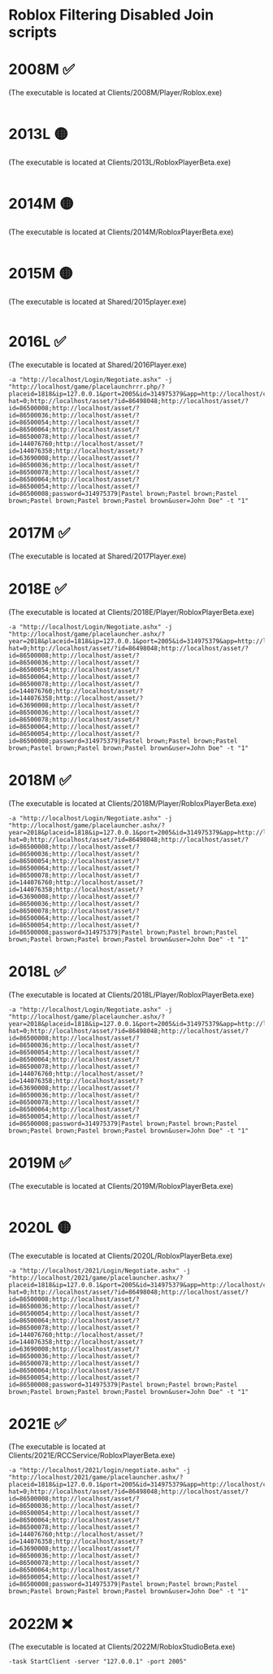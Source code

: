 # Roblox Filtering Disabled Join scripts


# 2008M ✅
(The executable is located at Clients/2008M/Player/Roblox.exe)
```

```

# 2013L 🟡
(The executable is located at Clients/2013L/RobloxPlayerBeta.exe)
```

```

# 2014M 🟡
(The executable is located at Clients/2014M/RobloxPlayerBeta.exe)
```

```

# 2015M 🟡
(The executable is located at Shared/2015player.exe)
```

```

# 2016L ✅
(The executable is located at Shared/2016Player.exe)
```
-a "http://localhost/Login/Negotiate.ashx" -j "http://localhost/game/placelaunchrrr.php/?placeid=1818&ip=127.0.0.1&port=2005&id=314975379&app=http://localhost/charscript/Custom.php?hat=0;http://localhost/asset/?id=86498048;http://localhost/asset/?id=86500008;http://localhost/asset/?id=86500036;http://localhost/asset/?id=86500054;http://localhost/asset/?id=86500064;http://localhost/asset/?id=86500078;http://localhost/asset/?id=144076760;http://localhost/asset/?id=144076358;http://localhost/asset/?id=63690008;http://localhost/asset/?id=86500036;http://localhost/asset/?id=86500078;http://localhost/asset/?id=86500064;http://localhost/asset/?id=86500054;http://localhost/asset/?id=86500008;password=314975379|Pastel brown;Pastel brown;Pastel brown;Pastel brown;Pastel brown;Pastel brown&user=John Doe" -t "1"
```

# 2017M ✅
(The executable is located at Shared/2017Player.exe)




# 2018E ✅
(The executable is located at Clients/2018E/Player/RobloxPlayerBeta.exe)
```
-a "http://localhost/Login/Negotiate.ashx" -j "http://localhost/game/placelauncher.ashx/?year=2018&placeid=1818&ip=127.0.0.1&port=2005&id=314975379&app=http://localhost/charscript/Custom.php?hat=0;http://localhost/asset/?id=86498048;http://localhost/asset/?id=86500008;http://localhost/asset/?id=86500036;http://localhost/asset/?id=86500054;http://localhost/asset/?id=86500064;http://localhost/asset/?id=86500078;http://localhost/asset/?id=144076760;http://localhost/asset/?id=144076358;http://localhost/asset/?id=63690008;http://localhost/asset/?id=86500036;http://localhost/asset/?id=86500078;http://localhost/asset/?id=86500064;http://localhost/asset/?id=86500054;http://localhost/asset/?id=86500008;password=314975379|Pastel brown;Pastel brown;Pastel brown;Pastel brown;Pastel brown;Pastel brown&user=John Doe" -t "1"
```
# 2018M ✅
(The executable is located at Clients/2018M/Player/RobloxPlayerBeta.exe)
```
-a "http://localhost/Login/Negotiate.ashx" -j "http://localhost/game/placelauncher.ashx/?year=2018&placeid=1818&ip=127.0.0.1&port=2005&id=314975379&app=http://localhost/charscript/Custom.php?hat=0;http://localhost/asset/?id=86498048;http://localhost/asset/?id=86500008;http://localhost/asset/?id=86500036;http://localhost/asset/?id=86500054;http://localhost/asset/?id=86500064;http://localhost/asset/?id=86500078;http://localhost/asset/?id=144076760;http://localhost/asset/?id=144076358;http://localhost/asset/?id=63690008;http://localhost/asset/?id=86500036;http://localhost/asset/?id=86500078;http://localhost/asset/?id=86500064;http://localhost/asset/?id=86500054;http://localhost/asset/?id=86500008;password=314975379|Pastel brown;Pastel brown;Pastel brown;Pastel brown;Pastel brown;Pastel brown&user=John Doe" -t "1"
```
# 2018L ✅
(The executable is located at Clients/2018L/Player/RobloxPlayerBeta.exe)
```
-a "http://localhost/Login/Negotiate.ashx" -j "http://localhost/game/placelauncher.ashx/?year=2018&placeid=1818&ip=127.0.0.1&port=2005&id=314975379&app=http://localhost/charscript/Custom.php?hat=0;http://localhost/asset/?id=86498048;http://localhost/asset/?id=86500008;http://localhost/asset/?id=86500036;http://localhost/asset/?id=86500054;http://localhost/asset/?id=86500064;http://localhost/asset/?id=86500078;http://localhost/asset/?id=144076760;http://localhost/asset/?id=144076358;http://localhost/asset/?id=63690008;http://localhost/asset/?id=86500036;http://localhost/asset/?id=86500078;http://localhost/asset/?id=86500064;http://localhost/asset/?id=86500054;http://localhost/asset/?id=86500008;password=314975379|Pastel brown;Pastel brown;Pastel brown;Pastel brown;Pastel brown;Pastel brown&user=John Doe" -t "1"
```

# 2019M ✅
(The executable is located at Clients/2019M/RobloxPlayerBeta.exe)
```

```

# 2020L 🟡
(The executable is located at Clients/2020L/RobloxPlayerBeta.exe)
```
-a "http://localhost/2021/Login/Negotiate.ashx" -j "http://localhost/2021/game/placelauncher.ashx/?placeid=1818&ip=127.0.0.1&port=2005&id=314975379&app=http://localhost/charscript/Custom.php?hat=0;http://localhost/asset/?id=86498048;http://localhost/asset/?id=86500008;http://localhost/asset/?id=86500036;http://localhost/asset/?id=86500054;http://localhost/asset/?id=86500064;http://localhost/asset/?id=86500078;http://localhost/asset/?id=144076760;http://localhost/asset/?id=144076358;http://localhost/asset/?id=63690008;http://localhost/asset/?id=86500036;http://localhost/asset/?id=86500078;http://localhost/asset/?id=86500064;http://localhost/asset/?id=86500054;http://localhost/asset/?id=86500008;password=314975379|Pastel brown;Pastel brown;Pastel brown;Pastel brown;Pastel brown;Pastel brown&user=John Doe" -t "1"
```

# 2021E ✅
(The executable is located at Clients/2021E/RCCService/RobloxPlayerBeta.exe)
```
-a "http://localhost/2021/login/negotiate.ashx" -j "http://localhost/2021/game/placelauncher.ashx/?placeid=1818&ip=127.0.0.1&port=2005&id=314975379&app=http://localhost/charscript/Custom.php?hat=0;http://localhost/asset/?id=86498048;http://localhost/asset/?id=86500008;http://localhost/asset/?id=86500036;http://localhost/asset/?id=86500054;http://localhost/asset/?id=86500064;http://localhost/asset/?id=86500078;http://localhost/asset/?id=144076760;http://localhost/asset/?id=144076358;http://localhost/asset/?id=63690008;http://localhost/asset/?id=86500036;http://localhost/asset/?id=86500078;http://localhost/asset/?id=86500064;http://localhost/asset/?id=86500054;http://localhost/asset/?id=86500008;password=314975379|Pastel brown;Pastel brown;Pastel brown;Pastel brown;Pastel brown;Pastel brown&user=John Doe" -t "1"
```
# 2022M ❌
(The executable is located at Clients/2022M/RobloxStudioBeta.exe)
```
-task StartClient -server "127.0.0.1" -port 2005"
```
